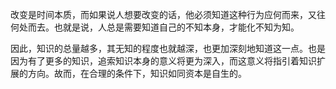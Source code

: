 改变是时间本质，而如果说人想要改变的话，他必须知道这种行为应何而来，又往何处而去。也就是说，人总是需要知道自己的不知本身，才能化不知为知。

因此，知识的总量越多，其无知的程度也就越深，也更加深刻地知道这一点。也是因为有了更多的知识，追索知识本身的意义将更为深入，而这意义将指引着知识扩展的方向。故而，在合理的条件下，知识如同资本是自生的。

